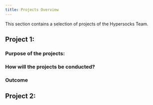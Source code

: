 ```yaml
---
title: Projects Overview
---
```


This section contains a selection of projects of the Hypersocks Team.


## Project 1: 

### Purpose of the projects:

### How will the projects be conducted?

### Outcome


## Project 2: 

